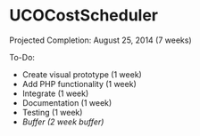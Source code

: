 UCOCostScheduler
================
Projected Completion: August 25, 2014 (7 weeks)

To-Do:
- Create visual prototype	(1 week)
- Add PHP functionality		(1 week)
- Integrate					(1 week)
- Documentation				(1 week)
- Testing					(1 week)
- *Buffer*					*(2 week buffer)*
